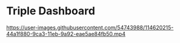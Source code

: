 # Triple Dashboard


https://user-images.githubusercontent.com/54743988/114620215-44a1f880-9ca3-11eb-9a92-eae5ae84fb50.mp4


